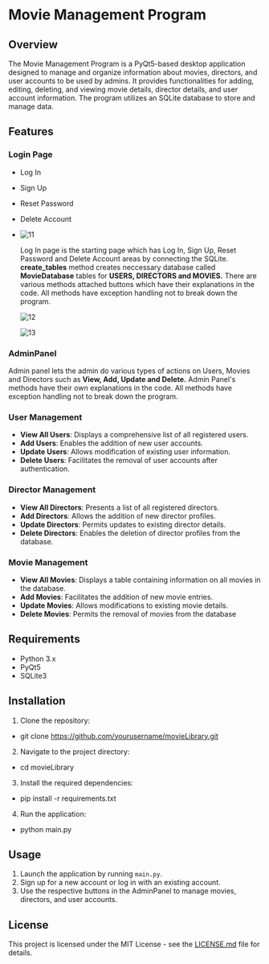 # Movie Management Program

## Overview

The Movie Management Program is a PyQt5-based desktop application designed to manage and organize information about movies, directors, and user accounts to be used by admins. It provides functionalities for adding, editing, deleting, and viewing movie details, director details, and user account information. The program utilizes an SQLite database to store and manage data.

## Features

### Login Page
- Log In
- Sign Up
- Reset Password
- Delete Account
- ![11](https://github.com/anlbora/movieLibrary/assets/100442507/b08e8b91-888f-4d84-93bc-a4040c316d2d)

  Log In page is the starting page which has Log In, Sign Up, Reset Password and Delete Account areas by connecting the SQLite. **create_tables** method creates neccessary database called **MovieDatabase** tables for **USERS, DIRECTORS and MOVIES.** There are various methods attached buttons which have their explanations in the code. All methods have exception handling not to break down the program.

  ![12](https://github.com/anlbora/movieLibrary/assets/100442507/f43b8665-89c9-45d0-aa54-c6d041f23b04)

  ![13](https://github.com/anlbora/movieLibrary/assets/100442507/adb60437-a757-4b5c-a434-edb8e2e265a3)


### AdminPanel
Admin panel lets the admin do various types of actions on Users, Movies and Directors such as **View, Add, Update and Delete.** Admin Panel's methods have their own explanations in the code. All methods have exception handling not to break down the program. 
### User Management

- **View All Users**: Displays a comprehensive list of all registered users.
- **Add Users**: Enables the addition of new user accounts.
- **Update Users**: Allows modification of existing user information.
- **Delete Users**: Facilitates the removal of user accounts after authentication.

### Director Management

- **View All Directors**: Presents a list of all registered directors.
- **Add Directors**: Allows the addition of new director profiles.
- **Update Directors**: Permits updates to existing director details.
- **Delete Directors**: Enables the deletion of director profiles from the database.

### Movie Management

- **View All Movies**: Displays a table containing information on all movies in the database.
- **Add Movies**: Facilitates the addition of new movie entries.
- **Update Movies**: Allows modifications to existing movie details.
- **Delete Movies**: Permits the removal of movies from the database

## Requirements

- Python 3.x
- PyQt5
- SQLite3

## Installation

1. Clone the repository:
  - git clone https://github.com/yourusername/movieLibrary.git
2. Navigate to the project directory:
  - cd movieLibrary
3. Install the required dependencies:
  - pip install -r requirements.txt
4. Run the application:
  - python main.py


## Usage

1. Launch the application by running `main.py`.
2. Sign up for a new account or log in with an existing account.
3. Use the respective buttons in the AdminPanel to manage movies, directors, and user accounts.

## License

This project is licensed under the MIT License - see the [LICENSE.md](LICENSE.md) file for details.
